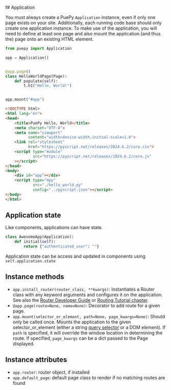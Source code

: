 f# Application

You must always create a PuePy `Application` instance, even if only one page exists on your site. Additionally, each
running code base should only create one application instance. To make use of the application, you will need to define
at least one page and also mount the application (and thus the) page onto an existing HTML element.

```Python
from puepy import Application

app = Application()


@app.page()
class HelloWorldPage(Page):
    def populate(self):
        t.h1("Hello, World!")


app.mount("#app")
```

```html
<!DOCTYPE html>
<html lang="en">
<head>
    <title>PuePy Hello, World</title>
    <meta charset="UTF-8">
    <meta name="viewport" 
          content="width=device-width,initial-scale=1.0">
    <link rel="stylesheet"
          href="https://pyscript.net/releases/2024.6.2/core.css">
    <script type="module"
            src="https://pyscript.net/releases/2024.6.2/core.js"
    ></script>
</head>
<body>
    <div id="app"></div>
    <script type="mpy" 
            src="./hello_world.py" 
            config="../pyscript.json"></script>
</body>
</html>
```

## Application state

Like components, applications can have state.

```Python
class AwesomeApp(Application):
    def initial(self):
        return {"authenticated_user": ""}
```

Application state can be access and updated in components using `self.application.state`

## Instance methods

- `app.install_router(router_class, **kwargs)`: Instantiates a Router class with any keyword arguments and configures it on the application. See also the [Router Developer Guide](Router.md) or [Routing Tutorial chapter](Routing.md).
- `@app.page(route=None, name=None)`: Decorator to add route for a given page.
- `app.mount(selector_or_element, path=None, page_kwargs=None)`: Should only be called once. Mounts the application to the given selector_or_element (either a string [query selector](https://developer.mozilla.org/en-US/docs/Web/API/Document/querySelector) or a DOM element). If `path` is specified, it will override the window location in determining the route. If specified, `page_kwargs` can be a dict passed to the Page displayed.

## Instance attributes

- `app.router`: router object, if installed
- `app.default_page`: default page class to render if no matching routes are found

